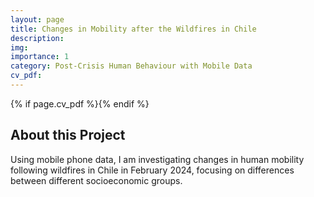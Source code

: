 ```yaml
---
layout: page
title: Changes in Mobility after the Wildfires in Chile
description:
img: 
importance: 1
category: Post-Crisis Human Behaviour with Mobile Data
cv_pdf: 
---
```


{% if page.cv_pdf %}<a href="{{ page.cv_pdf | prepend: 'assets/pdf/' | relative_url}}" target="_blank" rel="noopener noreferrer" class="float-right"><i class="fas fa-file-pdf" style="font-size: 48px;"></i></a>{% endif %}


## About this Project

Using mobile phone data, I am investigating changes in human mobility following wildfires in Chile in February 2024, focusing on differences between different socioeconomic groups.
